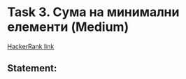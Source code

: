# Task 3. Сума на минимални елементи (Medium)

[HackerRank link](<https://www.hackerrank.com/contests/sda-hw-5/challenges/challenge-2695>)

## Statement:

<!-- TODO -->
